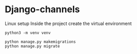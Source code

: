 # Django-channels

Linux setup
Inside the project create the virtual environment 

`python3 -m venv venv`

```
python manage.py makemigrations
python manage.py migrate
```
